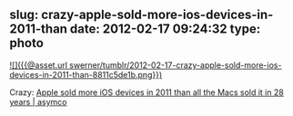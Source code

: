 slug: crazy-apple-sold-more-ios-devices-in-2011-than
date: 2012-02-17 09:24:32
type: photo
---

[![]({{@asset.url swerner/tumblr/2012-02-17-crazy-apple-sold-more-ios-devices-in-2011-than-8811c5de1b.png}})](http://www.asymco.com/2012/02/16/ios-devices-in-2011-vs-macs-sold-it-in-28-years/)

Crazy: [Apple sold more iOS devices in 2011 than all the Macs sold it in 28 years | asymco](http://www.asymco.com/2012/02/16/ios-devices-in-2011-vs-macs-sold-it-in-28-years/)
